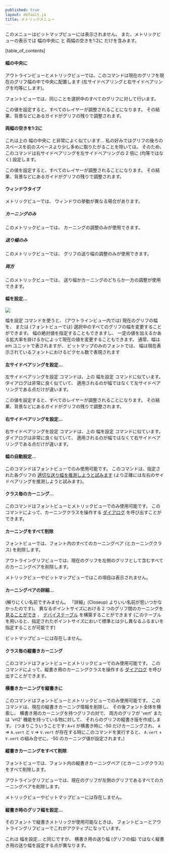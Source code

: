 ```yaml
---
published: true
layout: default.ja
title: メトリックメニュー
---
```

<!--
published: true
layout: default
title: The Metrics Menu
-->

<!--
This menu is not present in the Bitmap View, and the Metrics View only
contains "Center in Width" and "Thirds in Width".
-->
このメニューはビットマップビューには表示されません。
また、メトリックビューの表示では
<span class="command">幅の中央に</span>
と
<span class="command">両幅の空きを1:2に</span>
だけを含みます。


[table_of_contents]


<!--
#### Center in Width
-->
#### 幅の中央に

<!--
In the Outline and Metrics Views this centers the current glyph (makes
its lbearing be the same as its rbearing) within the current width.
-->
アウトラインビューとメトリックビューでは、このコマンドは現在のグリフを現在のグリフ幅の中で中央に配置します
(左サイドベアリングと右サイドベアリングを均等にします)。

<!--
In the Font View the same thing is done for all selected glyphs.
-->
フォントビューでは、同じことを選択中のすべてのグリフに対して行います。

<!--
Setting this value will adjust all layers so that guides in the background etc.
will be adjusted with the rest of the glyph.
-->
この値を設定すると、すべてのレイヤーが調整されることになります。
その結果、背景などにあるガイドがグリフの残りで調整されます。

<!--
#### Thirds in Width
-->
#### 両幅の空きを1:2に

<!--
This is very like Center in Width above... except that I happen to
prefer having a bit more white space after my glyphs than before them.
So this command makes the rbearing twice the lbearing (instead of making
them be the same).
-->
これは上の
<span class="command">幅の中央に</span>
と非常によく似ています…
私の好みではグリフの後ろのスペースを前のスペースより少し多めに取りたがることを除いては。
そのため、このコマンドは右サイドベアリングを左サイドベアリングの 2 倍に (均等ではなく) 設定します。

<!--
Setting this value will adjust all layers so that guides in the background etc.
will be adjusted with the rest of the glyph.
-->
この値を設定すると、すべてのレイヤーが調整されることになります。
その結果、背景などにあるガイドがグリフの残りで調整されます。

<!--
#### Window Type
-->
#### ウィンドウタイプ

<!--
In the Metrics View, the window may behave in different ways.
-->
メトリックビューでは、
ウィンドウの挙動が異なる場合があります。


<!--
##### Kerning Only
-->
##### カーニングのみ

<!--
This metrics view may only be used to adjust kerning
-->
このメトリックビューでは、
カーニングの調整のみが使用できます。


<!--
##### Advance Width Only
-->
##### 送り幅のみ

<!--
This metrics view may only be used to adjust the advance widths of
glyphs
-->
このメトリックビューでは、
グリフの送り幅の調整のみが使用できます。

<!--
##### Both
-->
##### 両方

<!--
This metrics view will adjust either the advance width or kerning
-->
このメトリックビューでは、
送り幅かカーニングのどちらか一方の調整が使用できます。


<!--
#### Set Width...
-->
#### 幅を設定...

![](/assets/img/filemenu-setwidth.png)

<!--
The Set Width command allows you to change the width of the current
glyph (in the outline view) or all selected glyphs (in the font view).
You may either set the width to an absolute value, change the width by
adding a constant value to it, or multiply it by a scale factor.
Normally the width will be expressed in em-units, but in a bitmap only
font the width will be expressed as pixels in the current displayed
font.
-->
<span class="command">幅を設定</span>
コマンドを使うと、
(アウトラインビュー内では) 現在のグリフの幅を、
または (フォントビューでは) 選択中のすべてのグリフの幅を変更することができます。
幅の絶対値を指定することもできますし、
一定の値を加えるかある拡大率を掛けるかによって現在の値を変更することもできます。
通常、幅は em ユニットで表されますが、
ビットマップのみのフォントでは、
幅は現在表示されているフォントにおけるピクセル数で表現されます


<!--
#### Set LBearing...
-->
#### 左サイドベアリングを設定...

<!--
The Set LBearing command is similar to the Set Width command above, the
dialog is pretty much the same except that it applies to the left side
bearing rather than to the width.
-->
<span class="command">左サイドベアリングを設定</span>
コマンドは、上の
<span class="command">幅を設定</span>
コマンドに似ています。
ダイアログは非常に良く似ていて、
適用されるのが幅ではなくて左サイドベアリングである点だけが違います。

<!--
Setting this value will adjust all layers so that guides in the background etc.
will be adjusted with the rest of the glyph.
-->
この値を設定すると、すべてのレイヤーが調整されることになります。
その結果、背景などにあるガイドがグリフの残りで調整されます。

<!--
#### Set RBearing...
-->
#### 右サイドベアリングを設定...

<!--
The Set RBearing command is similar to the Set Width command above, the
dialog is pretty much the same except that it applies to the right side
bearing rather than to the width.
-->
<span class="command">右サイドベアリングを設定</span>
コマンドは、上の
<span class="command">幅を設定</span>
コマンドに似ています。
ダイアログは非常に良く似ていて、
適用されるのが幅ではなくて右サイドベアリングである点だけが違います。


<!--
#### Auto Width...
-->
#### 幅の自動設定...

<!--
This command is only available in the font view. [It attempts to guess
reasonable values for the widths](../autowidth/#AutoWidth) (more
accurately the left and right bearings) of the specified glyphs.
-->
このコマンドはフォントビューでのみ使用可能です。
このコマンドは、指定された各グリフの
[適切な送り幅を推測しようと試みます](../../reference/autowidth/#AutoWidth)
(より正確には左右のサイドベアリングを推測しようと試みます)。


<!--
#### Kern By Classes...
-->
#### クラス毎のカーニング...

<!--
This command is only available from the font and metrics views. It
provides the user with a [dialog](../metricsview/#kernclass) to
manipulate kerning classes.
-->
このコマンドはフォントビューとメトリックビューでのみ使用可能です。
このコマンドによって、カーニングクラスを操作する
[ダイアログ](../metricsview/#クラス毎のカーニング)
を呼び出すことができます。


<!--
#### Remove All Kern Pairs
-->
#### カーニングをすべて削除

<!--
In the font view removes all kern pairs (and kern classes) in the font.
-->
フォントビューでは、フォント内のすべてのカーニングペア (とカーニングクラス) を削除します。

<!--
In the outline glyph view removes all kern pairs where the current
glyph is the left hand glyph.
-->
アウトライングリフビューでは、現在のグリフを左側のグリフとして含むすべてのカーニングペアを削除します。

<!--
Not present in the Metrics or Bitmap views.
-->
メトリックビューやビットマップビューではこの項目は表示されません。


<!--
#### Kern Pair Closeup...
-->
#### カーニングペアの詳細...

<!--
(Sorry about the name, I couldn't think of a better).
[Allows](../metricsview/#kernpair) you to get a look at kerning between
two glyphs at different point-sizes and to build a "[Device
Table](../metricsview/#DeviceTable)" (which allows small corrections
from the standard behavior at specified point sizes)
-->
(解りにくい名前ですみません。 
「詳細」(Closeup) よりいい名前が思いつかなかったのです)。
異なるポイントサイズにおける 2 つのグリフ間のカーニングを [見ることができ](../metricsview/#kern-pair-closeup) 、
[<span class="command">デバイステーブル</span>](../metricsview/#デバイステーブル)
を構築することができます
(このテーブルを用いると、指定されたポイントサイズにおいて標準とは少し異なるふるまいを指定することが可能です)

<!--
Not present in the Bitmap view.
-->
ビットマップビューには存在しません。


<!--
#### VKern By Classes...
-->
#### クラス毎の縦書きカーニング

<!--
This command is only available from the font and metrics views. It
provides the user with a [dialog](../metricsview/#kernclass) to
manipulate vertical kerning classes.
-->
このコマンドはフォントビューとメトリックビューでのみ使用可能です。
このコマンドによって、縦書き用のカーニングクラスを操作する
[ダイアログ](../metricsview/#クラス毎のカーニング)
を呼び出すことができます。


<!--
#### VKern From HKern
-->
#### 横書きカーニングを縦書きに

<!--
This command is only available from the font and metrics views. It
removes all current vertical kerning information, then it looks through
the font and for each pair of horizontally kerned glyphs where both have
a 'vert' or 'vrt2' feature it produces a vertical kerning pair for the
vertical versions of those glyphs. (That is: If `A`+`V` are horizontally
kerned by -50 and `A` =\> `A.vert` and `V` =\> `V.vert `then this
command will produce a vertical kerning pair between `A.vert` + `V.vert`
with a value of -50)
-->
このコマンドはフォントビューとメトリックビューでのみ使用可能です。
このコマンドは、現在の縦書きカーニング情報を削除し、
その後フォント全体を検索し、
横書き用のカーニングを持つグリフの対で、
両方のグリフが 'vert' または 'vrt2' 機能を持っている物に対して、
それらのグリフの縦書き版を作成します。
(つまりこういうことです:
`A`+`V` が横書き時に -50 だけカーニングされ、
`A` =\> `A.vert` と `V` =\> `V.vert` が存在する時にこのコマンドを実行すると、
`A.vert` + `V.vert` の組み合せに、-50 のカーニング値が設定されます。)


<!--
#### Remove All VKern Pairs
-->
#### 縦書きカーニングをすべて削除

<!--
In the font view removes all vertical kern pairs (and kern classes) in
the font.
-->
フォントビューでは、フォント内の縦書きカーニングペア (とカーニングクラス) をすべて削除します。

<!--
In the outline glyph view removes all kern pairs where the current
glyph is the left hand glyph.
-->
アウトライングリフビューでは、現在のグリフが左側のグリフであるすべてのカーニングペアを削除します。

<!--
Not present in the Metrics or Bitmap views.
-->
メトリックビューやビットマップビューには存在しません。


<!--
#### Set Vertical Advance...
-->
#### 縦書き時のグリフ幅を設定...

<!--
If vertical metrics are enabled for the font this will be active in the
font and outline glyph view.
-->
そのフォントで縦書きメトリックが使用可能なときは、
フォントビューとアウトライングリフビューでこれがアクティブになっています。

<!--
It behaves exactly like Set Width... except it works on the vertical
advance rather than the horizontal advance (width).
-->
これは
<span class="command">幅を設定...</span>
と同じですが、
横書き用の送り幅 (グリフの幅) ではなく縦書き用の送り幅を設定する点が異なります。

